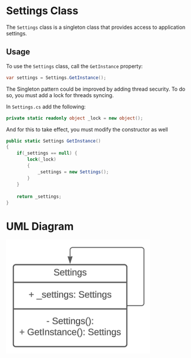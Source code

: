 ﻿# Settings Class

The `Settings` class is a singleton class that provides access to application settings.

## Usage

To use the `Settings` class, call the `GetInstance` property:

```csharp
var settings = Settings.GetInstance();
```

The Singleton pattern could be improved by adding thread security.
To do so, you must add a lock for threads syncing.

In `Settings.cs` add the following:
```csharp
private static readonly object _lock = new object();
```

And for this to take effect, you must modify the constructor as well

```csharp
public static Settings GetInstance()
{
    if(_settings == null) {
        lock(_lock)
        {
            _settings = new Settings();
        }
    }
    
    return _settings;
}
```

# UML Diagram

![singleton_uml.png](../assets/singleton_uml.png)